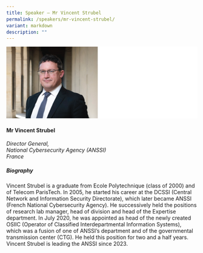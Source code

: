 ```yaml
---
title: Speaker – Mr Vincent Strubel
permalink: /speakers/mr-vincent-strubel/
variant: markdown
description: ""
---
```

![](/images/2025%20speakers/Vincent_Strubel.png)
#### **Mr Vincent Strubel**

*Director General,<br>National Cybersecurity Agency (ANSSI)<br>France*

##### **Biography**
Vincent Strubel is a graduate from Ecole Polytechnique (class of 2000) and of Telecom ParisTech.
In 2005, he started his career at the DCSSI (Central Network and Information Security Directorate), which later became ANSSI (French National Cybersecurity Agency). He successively held the positions of research lab manager, head of division and head of the Expertise department. In July 2020, he was appointed as head of the newly created OSIIC (Operator of Classified Interdepartmental Information Systems), which was a fusion of one of ANSSI’s department and of the governmental transmission center (CTG). He held this position for two and a half years. Vincent Strubel is leading the ANSSI since 2023.